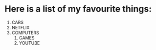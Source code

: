 # Here is a list of my favourite things:

1. CARS
2. NETFLIX
3. COMPUTERS
   1. GAMES
   2. YOUTUBE
